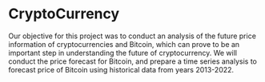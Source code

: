 # CryptoCurrency
Our objective for this project was to conduct an analysis of the future price information of cryptocurrencies and Bitcoin, which can prove to be an important step in understanding the future of cryptocurrency. We will conduct the price forecast for Bitcoin, and prepare a time series analysis to forecast price of Bitcoin using historical data from years 2013-2022.
